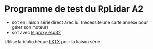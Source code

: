# Programme de test du RpLidar A2
- soit en liaison série direct avec lui (nécessite une carte annexe pour gérer son moteur)
- soit avec [le proxy esp32](https://github.com/EsialRobotik/utilities)

Utilise la bibliothèque [RXTX](http://rxtx.qbang.org/wiki/index.php/Download) pour la liaison série

